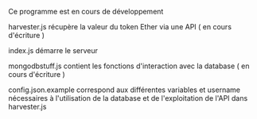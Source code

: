 Ce programme est en cours de développement



harvester.js récupère la valeur du token Ether via une API ( en cours d'écriture )

index.js démarre le serveur

mongodbstuff.js contient les fonctions d'interaction avec la database ( en cours d'écriture )

config.json.example correspond aux différentes variables et username nécessaires à l'utilisation de la database et de l'exploitation de l'API dans harvester.js





